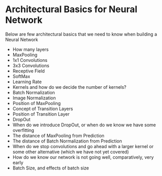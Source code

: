 # Architectural Basics for Neural Network

Below are few architectural basics that we need to know when building a Neural Network
- How many layers
- MaxPooling
- 1x1 Convolutions
- 3x3 Convolutions
- Receptive Field
- SoftMax
- Learning Rate
- Kernels and how do we decide the number of kernels?
- Batch Normalization
- Image Normalization
- Position of MaxPooling
- Concept of Transition Layers
- Position of Transition Layer
- DropOut
- When do we introduce DropOut, or when do we know we have some overfitting
- The distance of MaxPooling from Prediction
- The distance of Batch Normalization from Prediction
- When do we stop convolutions and go ahead with a larger kernel or some other alternative (which we have not yet covered)
- How do we know our network is not going well, comparatively, very early
- Batch Size, and effects of batch size
